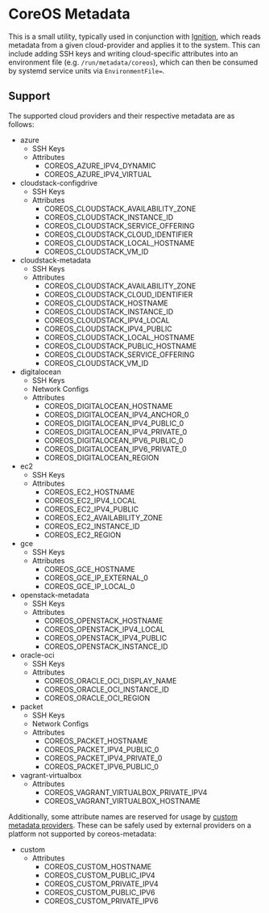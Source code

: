 # CoreOS Metadata

This is a small utility, typically used in conjunction with [Ignition][ignition], which reads metadata from a given cloud-provider and applies it to the system.
This can include adding SSH keys and writing cloud-specific attributes into an environment file (e.g. `/run/metadata/coreos`), which can then be consumed by systemd service units via `EnvironmentFile=`.

## Support

The supported cloud providers and their respective metadata are as follows:

  - azure
    - SSH Keys
    - Attributes
      - COREOS_AZURE_IPV4_DYNAMIC
      - COREOS_AZURE_IPV4_VIRTUAL
  - cloudstack-configdrive
    - SSH Keys
    - Attributes
      - COREOS_CLOUDSTACK_AVAILABILITY_ZONE
      - COREOS_CLOUDSTACK_INSTANCE_ID
      - COREOS_CLOUDSTACK_SERVICE_OFFERING
      - COREOS_CLOUDSTACK_CLOUD_IDENTIFIER
      - COREOS_CLOUDSTACK_LOCAL_HOSTNAME
      - COREOS_CLOUDSTACK_VM_ID
  - cloudstack-metadata
    - SSH Keys
    - Attributes
      - COREOS_CLOUDSTACK_AVAILABILITY_ZONE
      - COREOS_CLOUDSTACK_CLOUD_IDENTIFIER
      - COREOS_CLOUDSTACK_HOSTNAME
      - COREOS_CLOUDSTACK_INSTANCE_ID
      - COREOS_CLOUDSTACK_IPV4_LOCAL
      - COREOS_CLOUDSTACK_IPV4_PUBLIC
      - COREOS_CLOUDSTACK_LOCAL_HOSTNAME
      - COREOS_CLOUDSTACK_PUBLIC_HOSTNAME
      - COREOS_CLOUDSTACK_SERVICE_OFFERING
      - COREOS_CLOUDSTACK_VM_ID
  - digitalocean
    - SSH Keys
    - Network Configs
    - Attributes
      - COREOS_DIGITALOCEAN_HOSTNAME
      - COREOS_DIGITALOCEAN_IPV4_ANCHOR_0
      - COREOS_DIGITALOCEAN_IPV4_PUBLIC_0
      - COREOS_DIGITALOCEAN_IPV4_PRIVATE_0
      - COREOS_DIGITALOCEAN_IPV6_PUBLIC_0
      - COREOS_DIGITALOCEAN_IPV6_PRIVATE_0
      - COREOS_DIGITALOCEAN_REGION
  - ec2
    - SSH Keys
    - Attributes
      - COREOS_EC2_HOSTNAME
      - COREOS_EC2_IPV4_LOCAL
      - COREOS_EC2_IPV4_PUBLIC
      - COREOS_EC2_AVAILABILITY_ZONE
      - COREOS_EC2_INSTANCE_ID
      - COREOS_EC2_REGION
  - gce
    - SSH Keys
    - Attributes
      - COREOS_GCE_HOSTNAME
      - COREOS_GCE_IP_EXTERNAL_0
      - COREOS_GCE_IP_LOCAL_0
  - openstack-metadata
    - SSH Keys
    - Attributes
      - COREOS_OPENSTACK_HOSTNAME
      - COREOS_OPENSTACK_IPV4_LOCAL
      - COREOS_OPENSTACK_IPV4_PUBLIC
      - COREOS_OPENSTACK_INSTANCE_ID
  - oracle-oci
    - SSH Keys
    - Attributes
      - COREOS_ORACLE_OCI_DISPLAY_NAME
      - COREOS_ORACLE_OCI_INSTANCE_ID
      - COREOS_ORACLE_OCI_REGION
  - packet
    - SSH Keys
    - Network Configs
    - Attributes
      - COREOS_PACKET_HOSTNAME
      - COREOS_PACKET_IPV4_PUBLIC_0
      - COREOS_PACKET_IPV4_PRIVATE_0
      - COREOS_PACKET_IPV6_PUBLIC_0
  - vagrant-virtualbox
    - Attributes
      - COREOS_VAGRANT_VIRTUALBOX_PRIVATE_IPV4
      - COREOS_VAGRANT_VIRTUALBOX_HOSTNAME

Additionally, some attribute names are reserved for usage by [custom metadata providers][custom-metadata].
These can be safely used by external providers on a platform not supported by coreos-metadata:

  - custom
    - Attributes
      - COREOS_CUSTOM_HOSTNAME
      - COREOS_CUSTOM_PUBLIC_IPV4
      - COREOS_CUSTOM_PRIVATE_IPV4
      - COREOS_CUSTOM_PUBLIC_IPV6
      - COREOS_CUSTOM_PRIVATE_IPV6

[ignition]: https://github.com/coreos/ignition
[custom-metadata]: https://github.com/coreos/container-linux-config-transpiler/blob/v0.8.0/doc/dynamic-data.md#custom-metadata-providers
